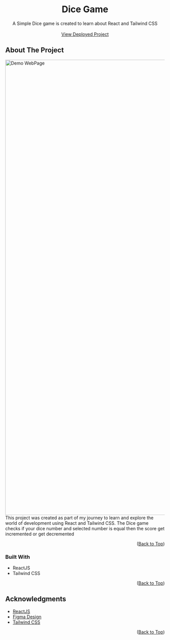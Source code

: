 <a name="readme-top"></a>

<h1 align="center">Dice Game</h1>

  <p align="center">A Simple Dice game is created to learn about React and Tailwind CSS
    <br />
    <br />
    <a href="">View Deployed Project</a>
  </p>
</div>

## About The Project

<img width="1434" alt="Demo WebPage" src="https://github.com/kuldeepyeware/kuldeepyeware/assets/83532405/b8047b17-6b3c-4922-b66c-17e27dd8bbc5">

<br />
This project was created as part of my journey to learn and explore the world of development using React and Tailwind CSS. The Dice game checks if your dice number and selected number is equal then the score get incremented or get decremented

<br />
<p align="right">(<a href="#readme-top">Back to Top</a>)</p>

### Built With

- ReactJS
- Tailwind CSS

<p align="right">(<a href="#readme-top">Back to Top</a>)</p>

## Acknowledgments

- [ReactJS](https://react.dev/)
- [Figma Design](https://www.figma.com/file/rephrU2FVgN8MFz6XhnP51/Learn-React-with-10-Projects?type=design&node-id=21-8&mode=design&t=D9W9ITKdbi6e7fUQ-0)
- [Tailwind CSS](https://tailwindcss.com/)

<p align="right">(<a href="#readme-top">Back to Top</a>)</p>
